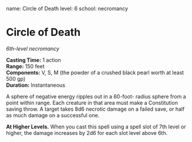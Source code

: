 name: Circle of Death
level: 6
school: necromancy

# Circle of Death 
_6th-level necromancy_ 

**Casting Time:** 1 action    
**Range:** 150 feet   
**Components:** V, S, M (the powder of a crushed black pearl worth at least 500 gp)    
**Duration:** Instantaneous 

A sphere of negative energy ripples out in a 60-foot- radius sphere from a point within range. Each creature in that area must make a Constitution saving throw. A target takes 8d6 necrotic damage on a failed save, or half as much damage on a successful one. 

**At Higher Levels.** When you cast this spell using a spell slot of 7th level or higher, the damage increases by 2d6 for each slot level above 6th. 